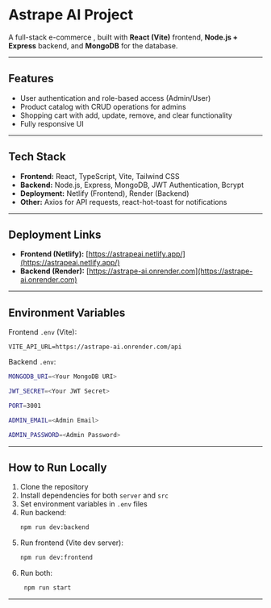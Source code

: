 # Astrape AI Project

A full-stack e-commerce , built with **React (Vite)** frontend, **Node.js + Express** backend, and **MongoDB** for the database.  

---

## Features

- User authentication and role-based access (Admin/User)  
- Product catalog with CRUD operations for admins  
- Shopping cart with add, update, remove, and clear functionality  
- Fully responsive UI  

---

## Tech Stack

- **Frontend:** React, TypeScript, Vite, Tailwind CSS  
- **Backend:** Node.js, Express, MongoDB, JWT Authentication, Bcrypt  
- **Deployment:** Netlify (Frontend), Render (Backend)  
- **Other:** Axios for API requests, react-hot-toast for notifications  

---

## Deployment Links

- **Frontend (Netlify):** [https://astrapeai.netlify.app/](https://astrapeai.netlify.app/)  
- **Backend (Render):** [https://astrape-ai.onrender.com](https://astrape-ai.onrender.com)  

---

## Environment Variables

Frontend `.env` (Vite):

```
VITE_API_URL=https://astrape-ai.onrender.com/api
```

Backend `.env`:

```bash
MONGODB_URI=<Your MongoDB URI>

JWT_SECRET=<Your JWT Secret>

PORT=3001

ADMIN_EMAIL=<Admin Email>

ADMIN_PASSWORD=<Admin Password>
```
---

## How to Run Locally

1. Clone the repository
2. Install dependencies for both `server` and `src`
3. Set environment variables in `.env` files
4. Run backend:  
   ```bash
   npm run dev:backend
5. Run frontend (Vite dev server):
   ```bash 
   npm run dev:frontend
   ```
6. Run both:
   ```bash 
    npm run start
    ``` 
---
